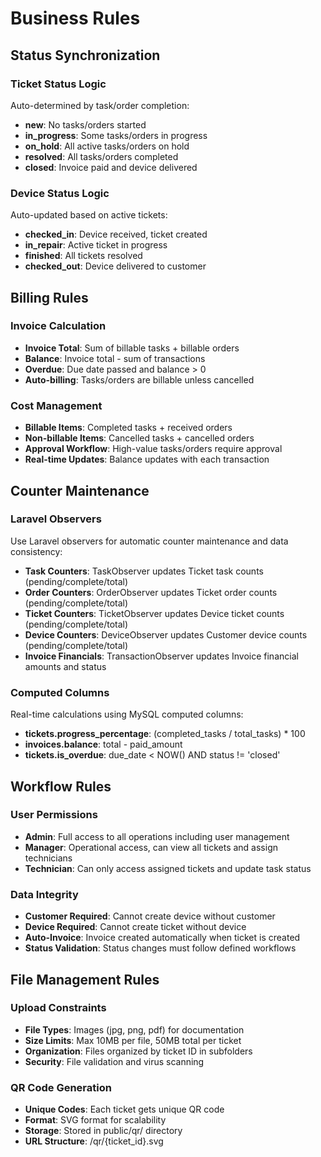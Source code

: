 # Business Rules

## Status Synchronization

### Ticket Status Logic
Auto-determined by task/order completion:
- **new**: No tasks/orders started
- **in_progress**: Some tasks/orders in progress
- **on_hold**: All active tasks/orders on hold
- **resolved**: All tasks/orders completed
- **closed**: Invoice paid and device delivered

### Device Status Logic
Auto-updated based on active tickets:
- **checked_in**: Device received, ticket created
- **in_repair**: Active ticket in progress
- **finished**: All tickets resolved
- **checked_out**: Device delivered to customer

## Billing Rules

### Invoice Calculation
- **Invoice Total**: Sum of billable tasks + billable orders
- **Balance**: Invoice total - sum of transactions
- **Overdue**: Due date passed and balance > 0
- **Auto-billing**: Tasks/orders are billable unless cancelled

### Cost Management
- **Billable Items**: Completed tasks + received orders
- **Non-billable Items**: Cancelled tasks + cancelled orders
- **Approval Workflow**: High-value tasks/orders require approval
- **Real-time Updates**: Balance updates with each transaction

## Counter Maintenance

### Laravel Observers
Use Laravel observers for automatic counter maintenance and data consistency:
- **Task Counters**: TaskObserver updates Ticket task counts (pending/complete/total)
- **Order Counters**: OrderObserver updates Ticket order counts (pending/complete/total)
- **Ticket Counters**: TicketObserver updates Device ticket counts (pending/complete/total)
- **Device Counters**: DeviceObserver updates Customer device counts (pending/complete/total)
- **Invoice Financials**: TransactionObserver updates Invoice financial amounts and status

### Computed Columns
Real-time calculations using MySQL computed columns:
- **tickets.progress_percentage**: (completed_tasks / total_tasks) * 100
- **invoices.balance**: total - paid_amount  
- **tickets.is_overdue**: due_date < NOW() AND status != 'closed'

## Workflow Rules

### User Permissions
- **Admin**: Full access to all operations including user management
- **Manager**: Operational access, can view all tickets and assign technicians
- **Technician**: Can only access assigned tickets and update task status

### Data Integrity
- **Customer Required**: Cannot create device without customer
- **Device Required**: Cannot create ticket without device
- **Auto-Invoice**: Invoice created automatically when ticket is created
- **Status Validation**: Status changes must follow defined workflows

## File Management Rules

### Upload Constraints
- **File Types**: Images (jpg, png, pdf) for documentation
- **Size Limits**: Max 10MB per file, 50MB total per ticket
- **Organization**: Files organized by ticket ID in subfolders
- **Security**: File validation and virus scanning

### QR Code Generation
- **Unique Codes**: Each ticket gets unique QR code
- **Format**: SVG format for scalability
- **Storage**: Stored in public/qr/ directory
- **URL Structure**: /qr/{ticket_id}.svg
